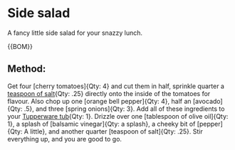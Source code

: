 

[Tupperware tubs]:Parts/Tupperware.md "Qty: 1"

# Side salad

A fancy little side salad for your snazzy lunch.

{{BOM}}

## Method:

Get four [cherry tomatoes]{Qty: 4} and cut them in half, sprinkle quarter a [teaspoon of salt](linktosalt.md){Qty: .25} directly onto the inside of the tomatoes for flavour. Also chop up one [orange bell pepper]{Qty: 4}, half an [avocado]{Qty: .5}, and three [spring onions]{Qty: 3}. Add all of these ingredients to your [Tupperware tub][Tupperware tubs]{Qty: 1}. Drizzle over one [tablespoon of olive oil]{Qty: 1}, a splash of [balsamic vinegar]{Qty: a splash}, a cheeky bit of [pepper]{Qty: A little}, and another quarter [teaspoon of salt]{Qty: .25}. Stir everything up, and you are good to go.

